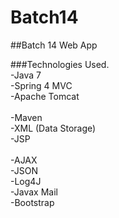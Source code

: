 # Batch14
##Batch 14 Web App

###Technologies Used.<br>
-Java 7<br>
-Spring 4 MVC<br>
-Apache Tomcat<br>
<br>
-Maven<br>
-XML (Data Storage)<br>
-JSP<br>
<br>
-AJAX<br>
-JSON<br>
-Log4J<br>
-Javax Mail<br>
-Bootstrap

